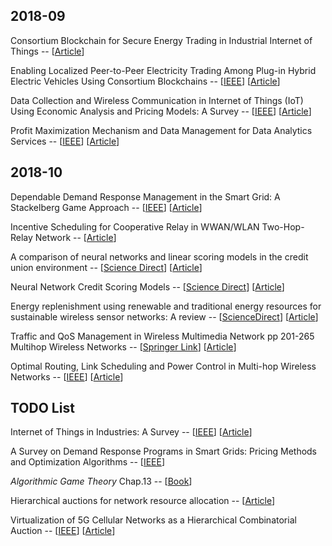 
## 2018-09

Consortium Blockchain for Secure Energy Trading in Industrial Internet of Things -- [[Article](http://folk.uio.no/yanzhang/IEEETIIBlockchain2018.pdf)]

Enabling Localized Peer-to-Peer Electricity 
Trading Among Plug-in Hybrid Electric Vehicles 
Using Consortium Blockchains -- [[IEEE](https://ieeexplore.ieee.org/abstract/document/7935397/)] [[Article](http://folk.uio.no/yanzhang/IEEETII2017Blockchain.pdf)]

Data Collection and Wireless Communication in Internet of Things (IoT) Using Economic Analysis and Pricing Models: A Survey -- [[IEEE](https://ieeexplore.ieee.org/abstract/document/7496795/)] [[Article](https://arxiv.org/pdf/1608.03475.pdf)] 

Profit Maximization Mechanism and Data Management for Data Analytics Services -- [[IEEE](https://ieeexplore.ieee.org/abstract/document/8326475/)] [[Article](https://ieeexplore.ieee.org/stamp/stamp.jsp?tp=&arnumber=8326475)]


## 2018-10

Dependable Demand Response Management in the Smart Grid: A Stackelberg Game Approach -- [[IEEE](https://ieeexplore.ieee.org/abstract/document/6464552/)] [[Article](https://folk.uio.no/yanzhang/IEEETSGMar2013.pdf)]

Incentive Scheduling for Cooperative Relay in WWAN/WLAN Two-Hop-Relay Network -- [[Article](http://wmnlab.ee.ntu.edu.tw/lab/publication/Conference/[C]2005_WCNC%2005.Incentive%20Scheduling%20for%20Cooperative%20Relay%20in%20WWAN&WLAN%20Two-Hop-Relay%20Network.pdf)]

A comparison of neural networks and linear scoring models in the credit union environment -- [[Science Direct](https://www.sciencedirect.com/science/article/pii/0377221795002464)] [[Article](https://www.researchgate.net/profile/George_Overstreet/publication/223603370_A_comparison_of_neural_network_and_linear_scoring_models_in_credit_union_environment/links/5a956bb745851535bcdc8bd0/A-comparison-of-neural-network-and-linear-scoring-models-in-credit-union-environment.pdf)]

Neural Network Credit Scoring Models -- [[Science Direct](https://www.sciencedirect.com/science/article/pii/S095741741101342X)] [[Article](https://www.researchgate.net/profile/David_West6/publication/223425357_Neural_Network_Credit_Scoring_Models/links/5ae9c71c45851588dd826629/Neural-Network-Credit-Scoring-Models.pdf)]

Energy replenishment using renewable and traditional energy resources for sustainable wireless sensor networks: A review -- [[ScienceDirect](https://www.sciencedirect.com/science/article/pii/S1364032115001094)] [[Article](https://ac.els-cdn.com/S1364032115001094/1-s2.0-S1364032115001094-main.pdf?_tid=1d217019-02fd-4f93-bc06-7708f0947d2e&acdnat=1539251686_4a0cd9c14089d675de51ebbb53b4e9cf)]

Traffic and QoS Management in Wireless Multimedia Network pp 201-265 Multihop Wireless Networks -- [[Springer Link](https://link.springer.com/chapter/10.1007%2F978-0-387-85573-8_5)] [[Article](https://s3.amazonaws.com/academia.edu.documents/40292284/Multihop_Wireless_Networks20151123-4913-18yxdl0.pdf?AWSAccessKeyId=AKIAIWOWYYGZ2Y53UL3A&Expires=1539485598&Signature=IC7oRlKYpx4QTYBmfrS8dRbdcGg%3D&response-content-disposition=inline%3B%20filename%3DMultihop_Wireless_Networks.pdf)]

Optimal Routing, Link Scheduling and Power Control in Multi-hop Wireless Networks -- [[IEEE](https://ieeexplore.ieee.org/abstract/document/1208720/)] [[Article](https://pdfs.semanticscholar.org/e80f/2f813ca707926dbc1955b741747b0dbf88f3.pdf)]


## TODO List

Internet of Things in Industries: A Survey -- [[IEEE](https://ieeexplore.ieee.org/document/6714496)] [[Article](https://ieeexplore.ieee.org/stamp/stamp.jsp?tp=&arnumber=6714496&tag=1)]

A Survey on Demand Response Programs in Smart Grids: Pricing Methods and Optimization Algorithms -- [[IEEE](https://ieeexplore.ieee.org/document/6861959/)]

*Algorithmic Game Theory* Chap.13 -- [[Book](https://books.google.com.hk/books?hl=en&lr=&id=YCu2alSw0w8C&oi=fnd&pg=PR5&dq=algorithmic+game+theory&ots=aNANyRplCa&sig=EdVKqOuG7HarnhDz81j4QQUqDr8&redir_esc=y#v=onepage&q=algorithmic%20game%20theory&f=false)]

Hierarchical auctions for network resource allocation -- [[Article](https://www.ocf.berkeley.edu/~twy/docs/TaJa11gamenets.pdf)]

Virtualization of 5G Cellular Networks as a Hierarchical Combinatorial Auction -- [[IEEE](https://ieeexplore.ieee.org/abstract/document/7348713)] [[Article](https://arxiv.org/pdf/1511.08256)]








